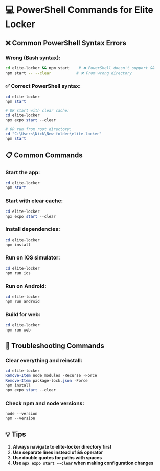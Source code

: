 # 💻 PowerShell Commands for Elite Locker

## ❌ Common PowerShell Syntax Errors

### Wrong (Bash syntax):
```bash
cd elite-locker && npm start    # ❌ PowerShell doesn't support &&
npm start -- --clear           # ❌ From wrong directory
```

### ✅ Correct PowerShell syntax:
```powershell
cd elite-locker
npm start

# OR start with clear cache:
cd elite-locker
npx expo start --clear

# OR run from root directory:
cd "C:\Users\Nick\New folder\elite-locker"
npm start
```

## 📋 Common Commands

### Start the app:
```powershell
cd elite-locker
npm start
```

### Start with clear cache:
```powershell
cd elite-locker
npx expo start --clear
```

### Install dependencies:
```powershell
cd elite-locker
npm install
```

### Run on iOS simulator:
```powershell
cd elite-locker
npm run ios
```

### Run on Android:
```powershell
cd elite-locker
npm run android
```

### Build for web:
```powershell
cd elite-locker
npm run web
```

## 🔧 Troubleshooting Commands

### Clear everything and reinstall:
```powershell
cd elite-locker
Remove-Item node_modules -Recurse -Force
Remove-Item package-lock.json -Force
npm install
npx expo start --clear
```

### Check npm and node versions:
```powershell
node --version
npm --version
```

## 💡 Tips

1. **Always navigate to elite-locker directory first**
2. **Use separate lines instead of && operator**
3. **Use double quotes for paths with spaces**
4. **Use `npx expo start --clear` when making configuration changes** 